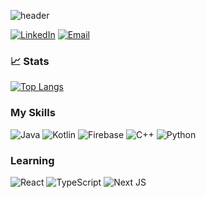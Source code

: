 
![header](https://capsule-render.vercel.app/api?type=rounded&height=300&color=gradient&text=Jack%20Gribble&textBg=false&reversal=true)

[![LinkedIn](https://img.shields.io/badge/LinkedIn-0A66C2?style=flat&logo=linkedin&logoColor=white)](https://www.linkedin.com/in/jack-gribble-295a481b5)
[![Email](https://img.shields.io/badge/Gmail-D14836?style=for-the-badge&logo=gmail&logoColor=white)](mailto:jack.gribble0306@gmail.com)

### 📈 Stats 

[![Top Langs](https://github-readme-stats-jackster0306.vercel.app/api/top-langs/?username=jackster0306&hide=C)](https://github.com/jackster0306/github-readme-stats)


### My Skills
![Java](https://img.shields.io/badge/java-%23ED8B00.svg?style=for-the-badge&logo=openjdk&logoColor=white) 
![Kotlin](https://img.shields.io/badge/kotlin-%237F52FF.svg?style=for-the-badge&logo=kotlin&logoColor=white)
![Firebase](https://img.shields.io/badge/firebase-a08021?style=for-the-badge&logo=firebase&logoColor=ffcd34)
  ![C++](https://img.shields.io/badge/c++-%2300599C.svg?style=for-the-badge&logo=c%2B%2B&logoColor=white)
  ![Python](https://img.shields.io/badge/python-3670A0?style=for-the-badge&logo=python&logoColor=ffdd54)


### Learning
![React](https://img.shields.io/badge/react-%2320232a.svg?style=for-the-badge&logo=react&logoColor=%2361DAFB)
![TypeScript](https://img.shields.io/badge/typescript-%23007ACC.svg?style=for-the-badge&logo=typescript&logoColor=white)
![Next JS](https://img.shields.io/badge/Next-black?style=for-the-badge&logo=next.js&logoColor=white)
